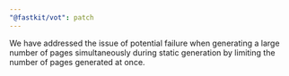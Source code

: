 ```yaml
---
"@fastkit/vot": patch
---
```


We have addressed the issue of potential failure when generating a large number of pages simultaneously during static generation by limiting the number of pages generated at once.

